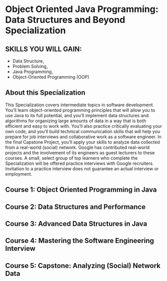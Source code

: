 # Object Oriented Java Programming: Data Structures and Beyond Specialization

## SKILLS YOU WILL GAIN: 

- Data Structure, 
- Problem Solving, 
- Java Programming, 
- Object-Oriented Programming (OOP) 

## About this Specialization
This Specialization covers intermediate topics in software development. 
You’ll learn object-oriented programming principles that will allow you to use Java to its full potential, and you’ll implement data structures and algorithms for organizing large amounts of data in a way that is both efficient and easy to work with. 
You’ll also practice critically evaluating your own code, and you’ll build technical communication skills that will help you prepare for job interviews and collaborative work as a software engineer. 
In the final Capstone Project, you’ll apply your skills to analyze data collected from a real-world (social) network. 
Google has contributed real-world projects and the involvement of its engineers as guest lecturers to these courses. 
A small, select group of top learners who complete the Specialization will be offered practice interviews with Google recruiters. Invitation to a practice interview does not guarantee an actual interview or employment.


## Course 1: Object Oriented Programming in Java

## Course 2: Data Structures and Performance

## Course 3: Advanced Data Structures in Java

## Course 4: Mastering the Software Engineering Interview

## Course 5: Capstone: Analyzing (Social) Network Data
